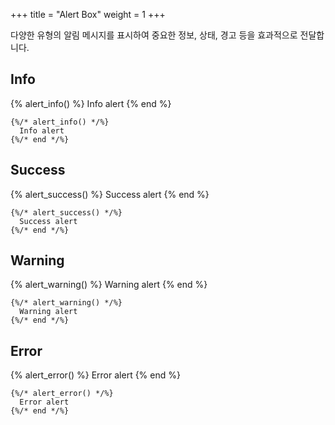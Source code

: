 +++
title = "Alert Box"
weight = 1
+++

다양한 유형의 알림 메시지를 표시하여 중요한 정보, 상태, 경고 등을 효과적으로 전달합니다.

## Info

{% alert_info() %}
  Info alert
{% end %}

```jinja2
{%/* alert_info() */%}
  Info alert
{%/* end */%}
```

## Success

{% alert_success() %}
  Success alert
{% end %}

```jinja2
{%/* alert_success() */%}
  Success alert
{%/* end */%}
```

## Warning

{% alert_warning() %}
  Warning alert
{% end %}

```jinja2
{%/* alert_warning() */%}
  Warning alert
{%/* end */%}
```

## Error

{% alert_error() %}
  Error alert
{% end %}

```jinja2
{%/* alert_error() */%}
  Error alert
{%/* end */%}
```